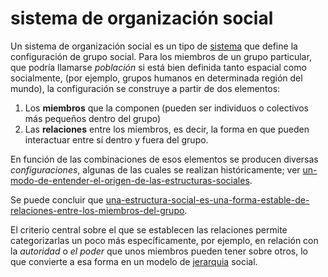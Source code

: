 # sistema de organización social

Un sistema de organización social es un tipo de [sistema](sistema.md) que define la configuración de grupo social. Para los miembros de un grupo particular, que podría llamarse *población* si está bien definida tanto espacial como socialmente, (por ejemplo, grupos humanos en determinada región del mundo), la configuración se construye a partir de dos elementos:

1. Los **miembros** que la componen (pueden ser individuos o colectivos más pequeños dentro del grupo)
1. Las **relaciones** entre los miembros, es decir, la forma en que pueden interactuar entre sí dentro y fuera del grupo.

En función de las combinaciones de esos elementos se producen diversas *configuraciones*, algunas de las cuales se realizan históricamente; ver [un-modo-de-entender-el-origen-de-las-estructuras-sociales](un-modo-de-entender-el-origen-de-las-estructuras-sociales.md).

Se puede concluir que [una-estructura-social-es-una-forma-estable-de-relaciones-entre-los-miembros-del-grupo](una-estructura-social-es-una-forma-estable-de-relaciones-entre-los-miembros-del-grupo.md).

El criterio central sobre el que se establecen las relaciones permite categorizarlas un poco más específicamente, por ejemplo, en relación con la *autoridad* o *el poder* que unos miembros pueden tener sobre otros, lo que convierte a esa forma en un modelo de [jerarquia](jerarquia.md) social.

<!--
Para hacer notas sobre la teoría de sistemas, la teoría de redes y las estructuras [[jerarquía]] y [[heterarquía]]:

- https://subconscious.substack.com/p/wiki-as-a-commons
- https://subconscious.substack.com/p/network-intersubjectives
-->

